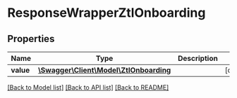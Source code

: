 # ResponseWrapperZtlOnboarding

## Properties
Name | Type | Description | Notes
------------ | ------------- | ------------- | -------------
**value** | [**\Swagger\Client\Model\ZtlOnboarding**](ZtlOnboarding.md) |  | [optional] 

[[Back to Model list]](../README.md#documentation-for-models) [[Back to API list]](../README.md#documentation-for-api-endpoints) [[Back to README]](../README.md)



